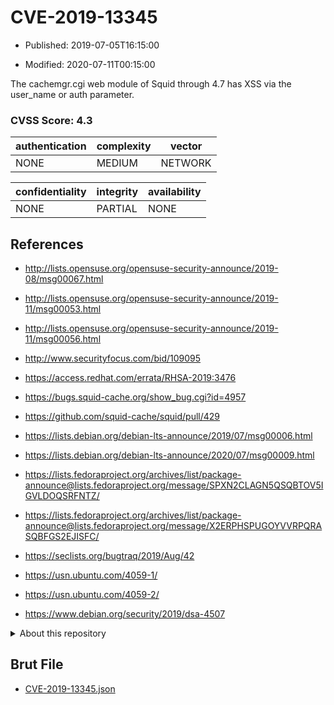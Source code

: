 # CVE-2019-13345

- Published: 2019-07-05T16:15:00

- Modified: 2020-07-11T00:15:00

The cachemgr.cgi web module of Squid through 4.7 has XSS via the user_name or auth parameter.

### CVSS Score: **4.3**

| authentication | complexity | vector |
| --- | --- | --- |
| NONE | MEDIUM | NETWORK |

| confidentiality | integrity | availability |
| --- | --- | --- |
| NONE | PARTIAL | NONE |

## References

* http://lists.opensuse.org/opensuse-security-announce/2019-08/msg00067.html

* http://lists.opensuse.org/opensuse-security-announce/2019-11/msg00053.html

* http://lists.opensuse.org/opensuse-security-announce/2019-11/msg00056.html

* http://www.securityfocus.com/bid/109095

* https://access.redhat.com/errata/RHSA-2019:3476

* https://bugs.squid-cache.org/show_bug.cgi?id=4957

* https://github.com/squid-cache/squid/pull/429

* https://lists.debian.org/debian-lts-announce/2019/07/msg00006.html

* https://lists.debian.org/debian-lts-announce/2020/07/msg00009.html

* https://lists.fedoraproject.org/archives/list/package-announce@lists.fedoraproject.org/message/SPXN2CLAGN5QSQBTOV5IGVLDOQSRFNTZ/

* https://lists.fedoraproject.org/archives/list/package-announce@lists.fedoraproject.org/message/X2ERPHSPUGOYVVRPQRASQBFGS2EJISFC/

* https://seclists.org/bugtraq/2019/Aug/42

* https://usn.ubuntu.com/4059-1/

* https://usn.ubuntu.com/4059-2/

* https://www.debian.org/security/2019/dsa-4507

<details>
<summary>About this repository</summary> 

  This repository is part of the project [Live Hack CVE](https://github.com/Live-Hack-CVE). Main website can be found [www.live-hack.org](https://www.live-hack.org) 
  
  Made by [Sn0wAlice](https://github.com/Sn0wAlice) for the people that care about security and need to have a feed of the latest CVEs. Hope you enjoy it, don't forget to star the repo and follow me on [Twitter](https://twitter.com/Sn0wAlice) and [Github](https://github.com/Sn0wAlice). And that is my [personnal website](https://www.alice-snow.me/)

  - [Home Page](https://github.com/Live-Hack-CVE)
  - [Framework](https://github.com/Live-Hack-CVE/cve-framework)
  - [CVE database](https://github.com/Live-Hack-CVE/full_database)
  - [Changelog](https://github.com/Live-Hack-CVE/Changelog)
</details>

## Brut File

* [CVE-2019-13345.json](https://raw.githubusercontent.com/Live-Hack-CVE/full_database/main/cves/2019/CVE-2019-13345.json)

